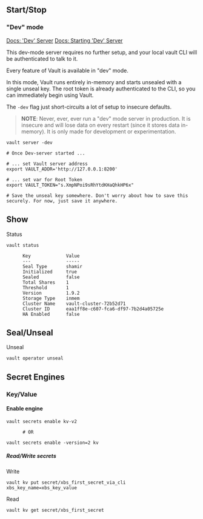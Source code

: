 
## Start/Stop

### "Dev" mode

[Docs: 'Dev' Server](https://www.vaultproject.io/docs/concepts/dev-server)
[Docs: Starting 'Dev' Server](https://learn.hashicorp.com/tutorials/vault/getting-started-dev-server?in=vault/getting-started)

This dev-mode server requires no further setup, and your local vault CLI will be authenticated to talk to it.

Every feature of Vault is available in "dev" mode. 

In this mode, Vault runs entirely in-memory
and starts unsealed with a single unseal key. The root token is already
authenticated to the CLI, so you can immediately begin using Vault.


The `-dev` flag just short-circuits a lot of setup to insecure defaults.
> **NOTE**: Never, ever, ever run a "dev" mode server in production. It is insecure and will lose data on every restart (since it stores data in-memory). It is only made for development or experimentation.
```
vault server -dev

# Once Dev-server started ...

# ... set Vault server address
export VAULT_ADDR='http://127.0.0.1:8200'

# ... set var for Root Token
export VAULT_TOKEN="s.XmpNPoi9sRhYtdKHaQhkHP6x"

# Save the unseal key somewhere. Don't worry about how to save this securely. For now, just save it anywhere. 
```

## Show

Status
```
vault status

      Key             Value
      ---             -----
      Seal Type       shamir
      Initialized     true
      Sealed          false
      Total Shares    1
      Threshold       1
      Version         1.9.2
      Storage Type    inmem
      Cluster Name    vault-cluster-72b52d71
      Cluster ID      eaa1ff8e-c607-fca6-df97-7b2d4a05725e
      HA Enabled      false
```


## Seal/Unseal

Unseal
```
vault operator unseal
```



## Secret Engines


### Key/Value

#### Enable engine

```
vault secrets enable kv-v2

      # OR

vault secrets enable -version=2 kv
```


##### Read/Write secrets

Write
```
vault kv put secret/xbs_first_secret_via_cli xbs_key_name=xbs_key_value
```

Read
```
vault kv get secret/xbs_first_secret
```







